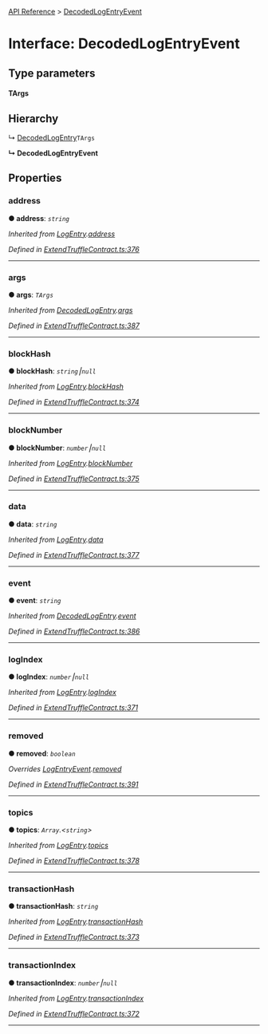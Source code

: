 [API Reference](../README.md) > [DecodedLogEntryEvent](../interfaces/DecodedLogEntryEvent.md)



# Interface: DecodedLogEntryEvent

## Type parameters
#### TArgs 
## Hierarchy


↳  [DecodedLogEntry](DecodedLogEntry.md)`TArgs`

**↳ DecodedLogEntryEvent**








## Properties
<a id="address"></a>

###  address

**●  address**:  *`string`* 

*Inherited from [LogEntry](LogEntry.md).[address](LogEntry.md#address)*

*Defined in [ExtendTruffleContract.ts:376](https://github.com/daostack/arc.js/blob/61e5f90/lib/ExtendTruffleContract.ts#L376)*





___

<a id="args"></a>

###  args

**●  args**:  *`TArgs`* 

*Inherited from [DecodedLogEntry](DecodedLogEntry.md).[args](DecodedLogEntry.md#args)*

*Defined in [ExtendTruffleContract.ts:387](https://github.com/daostack/arc.js/blob/61e5f90/lib/ExtendTruffleContract.ts#L387)*





___

<a id="blockHash"></a>

###  blockHash

**●  blockHash**:  *`string`⎮`null`* 

*Inherited from [LogEntry](LogEntry.md).[blockHash](LogEntry.md#blockHash)*

*Defined in [ExtendTruffleContract.ts:374](https://github.com/daostack/arc.js/blob/61e5f90/lib/ExtendTruffleContract.ts#L374)*





___

<a id="blockNumber"></a>

###  blockNumber

**●  blockNumber**:  *`number`⎮`null`* 

*Inherited from [LogEntry](LogEntry.md).[blockNumber](LogEntry.md#blockNumber)*

*Defined in [ExtendTruffleContract.ts:375](https://github.com/daostack/arc.js/blob/61e5f90/lib/ExtendTruffleContract.ts#L375)*





___

<a id="data"></a>

###  data

**●  data**:  *`string`* 

*Inherited from [LogEntry](LogEntry.md).[data](LogEntry.md#data)*

*Defined in [ExtendTruffleContract.ts:377](https://github.com/daostack/arc.js/blob/61e5f90/lib/ExtendTruffleContract.ts#L377)*





___

<a id="event"></a>

###  event

**●  event**:  *`string`* 

*Inherited from [DecodedLogEntry](DecodedLogEntry.md).[event](DecodedLogEntry.md#event)*

*Defined in [ExtendTruffleContract.ts:386](https://github.com/daostack/arc.js/blob/61e5f90/lib/ExtendTruffleContract.ts#L386)*





___

<a id="logIndex"></a>

###  logIndex

**●  logIndex**:  *`number`⎮`null`* 

*Inherited from [LogEntry](LogEntry.md).[logIndex](LogEntry.md#logIndex)*

*Defined in [ExtendTruffleContract.ts:371](https://github.com/daostack/arc.js/blob/61e5f90/lib/ExtendTruffleContract.ts#L371)*





___

<a id="removed"></a>

###  removed

**●  removed**:  *`boolean`* 

*Overrides [LogEntryEvent](LogEntryEvent.md).[removed](LogEntryEvent.md#removed)*

*Defined in [ExtendTruffleContract.ts:391](https://github.com/daostack/arc.js/blob/61e5f90/lib/ExtendTruffleContract.ts#L391)*





___

<a id="topics"></a>

###  topics

**●  topics**:  *`Array`.<`string`>* 

*Inherited from [LogEntry](LogEntry.md).[topics](LogEntry.md#topics)*

*Defined in [ExtendTruffleContract.ts:378](https://github.com/daostack/arc.js/blob/61e5f90/lib/ExtendTruffleContract.ts#L378)*





___

<a id="transactionHash"></a>

###  transactionHash

**●  transactionHash**:  *`string`* 

*Inherited from [LogEntry](LogEntry.md).[transactionHash](LogEntry.md#transactionHash)*

*Defined in [ExtendTruffleContract.ts:373](https://github.com/daostack/arc.js/blob/61e5f90/lib/ExtendTruffleContract.ts#L373)*





___

<a id="transactionIndex"></a>

###  transactionIndex

**●  transactionIndex**:  *`number`⎮`null`* 

*Inherited from [LogEntry](LogEntry.md).[transactionIndex](LogEntry.md#transactionIndex)*

*Defined in [ExtendTruffleContract.ts:372](https://github.com/daostack/arc.js/blob/61e5f90/lib/ExtendTruffleContract.ts#L372)*





___


